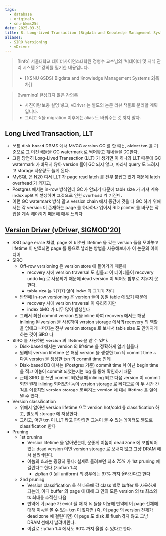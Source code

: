 ```yaml
---
tags:
  - database
  - originals
  - snu-bkms25s
date: 2025-03-31
title: 8. Long-Lived Transaction (Bigdata and Knowledge Management Systems 2, SNU GSDS)
aliases:
  - SIRO Versioning
  - vDriver
---
```

> [!info] 서울대학교 데이터사이언스대학원 정형수 교수님의 "빅데이터 및 지식 관리 시스템 2" 강의를 필기한 내용입니다.
> - [[(SNU GSDS) Bigdata and Knowledge Management Systems 2|목차]]

> [!warning] 완성되지 않은 강의록
> - 사진이랑 보충 설명 넣고, vDriver 는 별도의 논문 리뷰 작물로 분리할 계획입니다.
> - 그리고 작물 migration 이후에는 alias 도 바꿔주는 것 잊지 말자.

## Long Lived Transaction, LLT

- 보통 disk-based DBMS 에서 MVCC version GC 를 할 때는, oldest txn 을 기준으로 그 이전 애들을 GC watermark 로 찍어놓고 걔네들을 GC한다.
- 그럼 당연히 Long-Lived Transaction (LLT) 가 생기면 이 하나의 LLT 때문에 GC watermark 가 바뀌지 않아 version 들이 GC 되지 않고, 따라서 query 도 느려지고 storage 사용량도 늘게 된다.
- MySQL 은 N2O 여서 LLT 가 page read latch 를 전부 붙잡고 있기 때문에 latch overhead 가 커지고,
- Postgres 에서는 in-row 방식인데 GC 가 안되기 때문에 table size 가 커져 계속 index split 이 발생하여 그것으로 인한 overhead 가 커진다.
- 이런 GC watermark 방식 말고 version chain 에서 중간에 것을 다 GC 하기 위해서는 각 version 이 존재하는 page 를 하나하나 읽어서 RID pointer 를 바꾸는 작업을 계속 해야되기 때문에 매우 느리다.

## [Version Driver (vDriver, SIGMOD'20)](https://dl.acm.org/doi/pdf/10.1145/3318464.3389714)

- SSD page erase 처럼, page 에 비슷한 lifetime 을 갖는 version 들을 모아놓고 lifetime 이 만료되면 page 를 통으로 날리는 방법을 사용해보자가 이 논문의 아이디어
- SIRO
	- Off-row versioning 은 version store 에 들어가기 때문에
		- recovery 시에 version traversal 도 힘들고 이 데이터들이 recovery undo log 로 사용되기 때문에 dead version 이 되어도 함부로 지우지 못한다.
		- table size 는 커지지 않아 index 의 크기가 작다
	- 반면에 In-row versioning 은 version 들이 동일 table 에 있기 때문에
		- recovery 시에 version traversal 이 유리하지만
		- index SMO 가 너무 많이 발생한다
	- 그래서 최신 commit version 만을 inline 하여 recovery 에서는 해당 inlining 된 version 을 사용하여 version storage 에서의 recovery 의 역할을 없애고 나머지는 전부 version storage 로 보내서 table size 도 안커지게 하는 것이 SIRO 다
- SIRO 를 사용하면 version 의 lifetime 을 알 수 있다.
	- Disk-based 에서는 version 의 lifetime 을 정확하게 알기 힘들다
	- 원래의 version lifetime 은 해당 version 을 생성한 txn 의 commit time ~ 다음 version 을 생성한 txn 의 commit time 인데
	- Disk-based DB 에서는 (Postgres 기준) commit time 이 아닌 begin time 을 적고 이놈이 commit 되었는지는 log 를 통해 확인하기 때문
	- 근데 SIRO 를 쓰면 commit 되었을 때 inlining 되고 다음 version 이 commit 되면 원래 inlining 되어있던 놈이 version storage 로 빠지므로 이 두 시간 간격을 이용하면 version storage 로 빠지는 version 에 대해 lifetime 을 알아낼 수 있다.
- Version classification
	- 위에서 알아낸 version lifetime 으로 version hot/cold 를 classification 하고, 별도의 storage 에 저장한다.
	- 그리고, 어떤 txn 이 LLT 라고 판단되면 그놈이 볼 수 있는 데이터도 별도로 classification 한다
- Pruning
	- 1st pruning
		- Version lifetime 을 알아냈는데, 운좋게 이놈이 dead zone 에 포함되어 있는 dead version 이면 version storage 로 보내지 않고 그냥 DRAM 에서 날려버린다.
		- 이놈의 효과는 굉장히 좋다: 실제로 돌려보면 최소 75% 가 1st pruning 에 걸린다고 한다 (zipfian 1.4)
			- zipfian 0 (all uniform) 의 경우에는 97% 까지 올라간다고 한다
	- 2nd pruning
		- Version classification 을 한 다음에 각 class 별로 buffer 를 사용하게 되는데, 이때 buffer 의 page 에 대해 그 안의 모든 version 의 ts 최소와 ts 최대를 추적한 다음
		- 만약에 이 page 가 evict 될 때 저 ts 들을 이용해 만약에 이 page 전체에 대해 이놈을 볼 수 있는 txn 이 없다면 (즉, 이 page 의 version 전체가 dead zone 에 걸린다면) 이 page 도 disk 로 flush 하지 않고 그냥 DRAM 선에서 날려버린다.
		- 이걸로 zipfian 1.4 에서도 90% 까지 올릴 수 있다고 한다.
